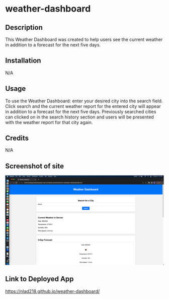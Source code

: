 # weather-dashboard

## Description

This Weather Dashboard was created to help users see the current weather in addition to a forecast for the next five days.

## Installation

N/A

## Usage

To use the Weather Dashboard: enter your desired city into the search field. Click search and the current weather report for the entered city will appear in addition to a forecast for the next five days. Previously searched cities can clicked on in the search history section and users will be presented with the weather report for that city again.

## Credits

N/A

## Screenshot of site

![Alt text](<assets/Screenshot 2023-09-08 at 7.17.02 PM (3).png>)

## Link to Deployed App

https://nlad218.github.io/weather-dashboard/
